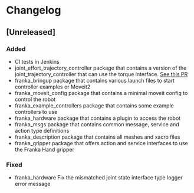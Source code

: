 # Changelog

## [Unreleased]
### Added
* CI tests in Jenkins
* joint\_effort\_trajectory\_controller package that contains a version of the
 joint\_trajectory\_controller that can use the torque interface.
 [See this PR](https://github.com/ros-controls/ros2_controllers/pull/225)
* franka\_bringup package that contains various launch files to start controller examples or Moveit2
* franka\_moveit\_config package that contains a minimal moveit config to control the robot
* franka\_example\_controllers package that contains some example controllers to use
* franka\_hardware package that contains a plugin to access the robot
* franka\_msgs package that contains common message, service and action type definitions
* franka\_description package that contains all meshes and xacro files
* franka\_gripper package that offers action and service interfaces to use the Franka Hand gripper

### Fixed

* franka\_hardware Fix the mismatched joint state interface type logger error message